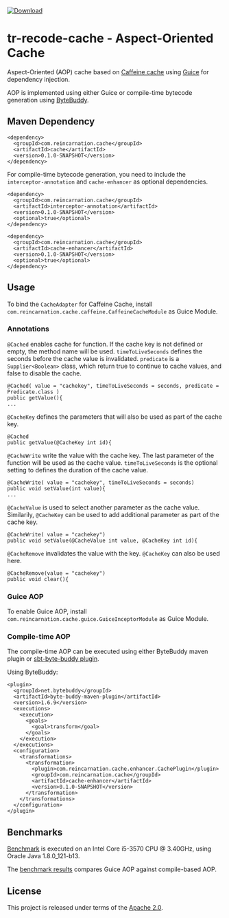 [ ![Download](https://api.bintray.com/packages/wjtan/maven/tr-recode-cache/images/download.svg) ](https://bintray.com/wjtan/maven/tr-recode-cache/_latestVersion)

# tr-recode-cache - Aspect-Oriented Cache

Aspect-Oriented (AOP) cache based on [Caffeine cache](https://github.com/ben-manes/caffeine) using [Guice](https://github.com/google/guice) for dependency injection.

AOP is implemented using either Guice or compile-time bytecode generation using [ByteBuddy](http://bytebuddy.net).

## Maven Dependency
```
<dependency>
  <groupId>com.reincarnation.cache</groupId>
  <artifactId>cache</artifactId>
  <version>0.1.0-SNAPSHOT</version>
</dependency>
```

For compile-time bytecode generation, you need to include the `interceptor-annotation` and `cache-enhancer` as optional dependencies.

```
<dependency>
  <groupId>com.reincarnation.cache</groupId>
  <artifactId>interceptor-annotation</artifactId>
  <version>0.1.0-SNAPSHOT</version>
  <optional>true</optional>
</dependency>

<dependency>
  <groupId>com.reincarnation.cache</groupId>
  <artifactId>cache-enhancer</artifactId>
  <version>0.1.0-SNAPSHOT</version>
  <optional>true</optional>
</dependency>
```

## Usage

To bind the `CacheAdapter` for Caffeine Cache, install `com.reincarnation.cache.caffeine.CaffeineCacheModule` as Guice Module.

### Annotations

`@Cached` enables cache for function. If the cache key is not defined or empty, the method name will be used.
`timeToLiveSeconds` defines the seconds before the cache value is invalidated.
`predicate` is a `Supplier<Boolean>` class, which return true to continue to cache values, and false to disable the cache.

```
@Cached( value = "cachekey", timeToLiveSeconds = seconds, predicate = Predicate.class )
public getValue(){
...
```

`@CacheKey` defines the parameters that will also be used as part of the cache key.
```
@Cached
public getValue(@CacheKey int id){
```

`@CacheWrite` write the value with the cache key. The last parameter of the function will be used as the cache value.
`timeToLiveSeconds` is the optional setting to defines the duration of the cache value.
```
@CacheWrite( value = "cachekey", timeToLiveSeconds = seconds)
public void setValue(int value){
...
```

`@CacheValue` is used to select another parameter as the cache value.
Similarily, `@CacheKey` can be used to add additional parameter as part of the cache key.
```
@CacheWrite( value = "cachekey")
public void setValue(@CacheValue int value, @CacheKey int id){
```

`@CacheRemove` invalidates the value with the key. `@CacheKey` can also be used here.
```
@CacheRemove(value = "cachekey")
public void clear(){
```

### Guice AOP

To enable Guice AOP, install `com.reincarnation.cache.guice.GuiceInceptorModule` as Guice Module.

### Compile-time AOP

The compile-time AOP can be executed using either ByteBuddy maven plugin or [sbt-byte-buddy plugin](https://github.com/wjtan/sbt-byte-buddy).

Using ByteBuddy:
```
<plugin>
  <groupId>net.bytebuddy</groupId>
  <artifactId>byte-buddy-maven-plugin</artifactId>
  <version>1.6.9</version>
  <executions>
    <execution>
      <goals>
        <goal>transform</goal>
      </goals>
    </execution>
  </executions>
  <configuration>
    <transformations>
      <transformation>
        <plugin>com.reincarnation.cache.enhancer.CachePlugin</plugin>
        <groupId>com.reincarnation.cache</groupId>
        <artifactId>cache-enhancer</artifactId>
        <version>0.1.0-SNAPSHOT</version>
      </transformation>
    </transformations>
  </configuration>
</plugin>
```

## Benchmarks
[Benchmark](https://github.com/wjtan/tr-recode-cache/blob/master/benchmark) is executed on an Intel Core i5-3570 CPU @ 3.40GHz, using Oracle Java 1.8.0_121-b13.

The [benchmark results](https://github.com/wjtan/tr-recode-cache/blob/master/benchmark/results.txt) compares Guice AOP against compile-based AOP.

## License
This project is released under terms of the [Apache 2.0](https://opensource.org/licenses/Apache-2.0).